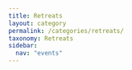 ```yaml
---
title: Retreats
layout: category
permalink: /categories/retreats/
taxonomy: Retreats
sidebar:
  nav: "events"
---
```


